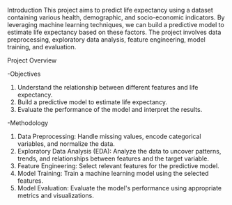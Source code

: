 Introduction
This project aims to predict life expectancy using a dataset containing various health, demographic, and socio-economic indicators. By leveraging machine learning techniques, we can build a predictive model to estimate life expectancy based on these factors. The project involves data preprocessing, exploratory data analysis, feature engineering, model training, and evaluation.

Project Overview

-Objectives
1) Understand the relationship between different features and life expectancy.
2) Build a predictive model to estimate life expectancy.
3) Evaluate the performance of the model and interpret the results.

-Methodology
1) Data Preprocessing: Handle missing values, encode categorical variables, and normalize the data.
2) Exploratory Data Analysis (EDA): Analyze the data to uncover patterns, trends, and relationships between features and the target variable.
3) Feature Engineering: Select relevant features for the predictive model.
4) Model Training: Train a machine learning model using the selected features.
5) Model Evaluation: Evaluate the model's performance using appropriate metrics and visualizations.

